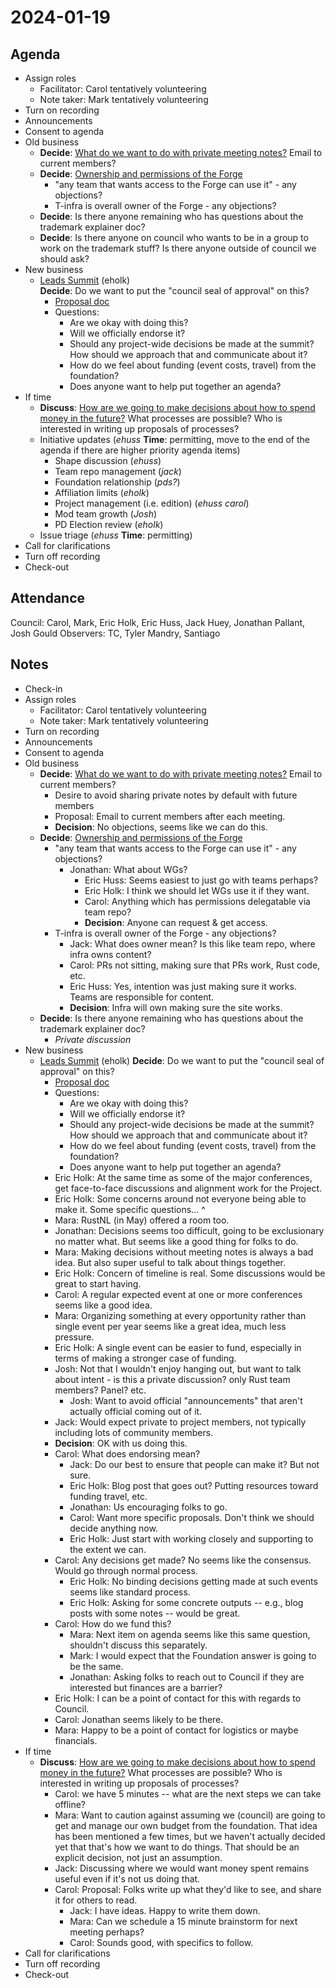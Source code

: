 # 2024-01-19

## Agenda

- Assign roles
  - Facilitator: Carol tentatively volunteering
  - Note taker: Mark tentatively volunteering
- Turn on recording
- Announcements
- Consent to agenda
- Old business
    - **Decide**: [What do we want to do with private meeting notes?](https://github.com/rust-lang/leadership-council/issues/60) Email to current members?
    - **Decide**: [Ownership and permissions of the Forge](https://github.com/rust-lang/leadership-council/issues/47)
      - "any team that wants access to the Forge can use it" - any objections?
      - T-infra is overall owner of the Forge - any objections?
    - **Decide**: Is there anyone remaining who has questions about the trademark explainer doc?
    - **Decide**: Is there anyone on council who wants to be in a group to work on the trademark stuff? Is there anyone outside of council we should ask?
- New business
    - [Leads Summit](https://rust-lang.zulipchat.com/#narrow/stream/392736-council.2Fprivate/topic/Rust.20Leads.20Summit) (eholk)  
      **Decide**: Do we want to put the "council seal of approval" on this?
        - [Proposal doc](https://hackmd.io/O5W2Iv7HSKWgRcbZLFx9Cg?view)
        - Questions:
            - Are we okay with doing this?
            - Will we officially endorse it?
            - Should any project-wide decisions be made at the summit? How should we approach that and communicate about it?
            - How do we feel about funding (event costs, travel) from the foundation?
            - Does anyone want to help put together an agenda?
- If time
    - **Discuss**: [How are we going to make decisions about how to spend money in the future?](https://github.com/rust-lang/leadership-council/issues/65) What processes are possible? Who is interested in writing up proposals of processes?
    - Initiative updates (*ehuss* **Time**: permitting, move to the end of the agenda if there are higher priority agenda items)
        - Shape discussion (*ehuss*)
        - Team repo management (*jack*)
        - Foundation relationship (*pds?*)
        - Affiliation limits (*eholk*)
        - Project management (i.e. edition) (*ehuss* *carol*)
        - Mod team growth (*Josh*)
        - PD Election review (*eholk*)
    - Issue triage (*ehuss* **Time**: permitting)
- Call for clarifications
- Turn off recording
- Check-out

## Attendance

Council: Carol, Mark, Eric Holk, Eric Huss, Jack Huey, Jonathan Pallant, Josh Gould
Observers: TC, Tyler Mandry, Santiago

## Notes

- Check-in
- Assign roles
  - Facilitator: Carol tentatively volunteering
  - Note taker: Mark tentatively volunteering
- Turn on recording
- Announcements
- Consent to agenda
- Old business
    - **Decide**: [What do we want to do with private meeting notes?](https://github.com/rust-lang/leadership-council/issues/60) Email to current members?
        - Desire to avoid sharing private notes by default with future members
        - Proposal: Email to current members after each meeting.
        - **Decision**: No objections, seems like we can do this.
    - **Decide**: [Ownership and permissions of the Forge](https://github.com/rust-lang/leadership-council/issues/47)
      - "any team that wants access to the Forge can use it" - any objections?
          - Jonathan: What about WGs?
              - Eric Huss: Seems easiest to just go with teams perhaps?
              - Eric Holk: I think we should let WGs use it if they want.
              - Carol: Anything which has permissions delegatable via team repo?
              - **Decision**: Anyone can request & get access.
      - T-infra is overall owner of the Forge - any objections?
          - Jack: What does owner mean? Is this like team repo, where infra owns content?
          - Carol: PRs not sitting, making sure that PRs work, Rust code, etc.
          - Eric Huss: Yes, intention was just making sure it works. Teams are responsible for content.
          - **Decision**: Infra will own making sure the site works.
    - **Decide**: Is there anyone remaining who has questions about the trademark explainer doc?
        - *Private discussion*
- New business
    - [Leads Summit](https://rust-lang.zulipchat.com/#narrow/stream/392736-council.2Fprivate/topic/Rust.20Leads.20Summit) (eholk) 
      **Decide**: Do we want to put the "council seal of approval" on this?
        - [Proposal doc](https://hackmd.io/O5W2Iv7HSKWgRcbZLFx9Cg?view)
        - Questions:
            - Are we okay with doing this?
            - Will we officially endorse it?
            - Should any project-wide decisions be made at the summit? How should we approach that and communicate about it?
            - How do we feel about funding (event costs, travel) from the foundation?
            - Does anyone want to help put together an agenda?
        - Eric Holk: At the same time as some of the major conferences, get face-to-face discussions and alignment work for the Project.
        - Eric Holk: Some concerns around not everyone being able to make it. Some specific questions... ^
        - Mara: RustNL (in May) offered a room too.
        - Jonathan: Decisions seems too difficult, going to be exclusionary no matter what. But seems like a good thing for folks to do.
        - Mara: Making decisions without meeting notes is always a bad idea. But also super useful to talk about things together.
        - Eric Holk: Concern of timeline is real. Some discussions would be great to start having.
        - Carol: A regular expected event at one or more conferences seems like a good idea.
        - Mara: Organizing something at every opportunity rather than single event per year seems like a great idea, much less pressure.
        - Eric Holk: A single event can be easier to fund, especially in terms of making a stronger case of funding.
        - Josh: Not that I wouldn't enjoy hanging out, but want to talk about intent - is this a private discussion? only Rust team members? Panel? etc.
            - Josh: Want to avoid official "announcements" that aren't actually official coming out of it.
        - Jack: Would expect private to project members, not typically including lots of community members.
        - **Decision**: OK with us doing this.
        - Carol: What does endorsing mean?
            - Jack: Do our best to ensure that people can make it? But not sure.
            - Eric Holk: Blog post that goes out? Putting resources toward funding travel, etc.
            - Jonathan: Us encouraging folks to go.
            - Carol: Want more specific proposals. Don't think we should decide anything now.
            - Eric Holk: Just start with working closely and supporting to the extent we can.
        - Carol: Any decisions get made? No seems like the consensus. Would go through normal process.
            - Eric Holk: No binding decisions getting made at such events seems like standard process.
            - Eric Holk: Asking for some concrete outputs -- e.g., blog posts with some notes -- would be great.
        - Carol: How do we fund this?
            - Mara: Next item on agenda seems like this same question, shouldn't discuss this separately.
            - Mark: I would expect that the Foundation answer is going to be the same.
            - Jonathan: Asking folks to reach out to Council if they are interested but finances are a barrier?
        - Eric Holk: I can be a point of contact for this with regards to Council.
        - Carol: Jonathan seems likely to be there.
        - Mara: Happy to be a point of contact for logistics or maybe financials.
- If time
    - **Discuss**: [How are we going to make decisions about how to spend money in the future?](https://github.com/rust-lang/leadership-council/issues/65) What processes are possible? Who is interested in writing up proposals of processes?
        - Carol: we have 5 minutes -- what are the next steps we can take offline?
        - Mara: Want to caution against assuming we (council) are going to get and manage our own budget from the foundation. That idea has been mentioned a few times, but we haven't actually decided yet that that's how we want to do things. That should be an explicit decision, not just an assumption.
        - Jack: Discussing where we would want money spent remains useful even if it's not us doing that.
        - Carol: Proposal: Folks write up what they'd like to see, and share it for others to read.
            - Jack: I have ideas. Happy to write them down.
            - Mara: Can we schedule a 15 minute brainstorm for next meeting perhaps?
            - Carol: Sounds good, with specifics to follow.
- Call for clarifications
- Turn off recording
- Check-out
